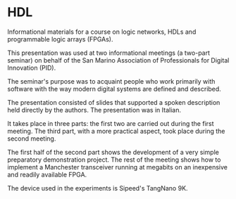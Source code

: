 # HDL
Informational materials for a course on logic networks, HDLs and programmable logic arrays (FPGAs).

This presentation was used at two informational meetings (a two-part seminar) on behalf of the San Marino Association of Professionals for Digital Innovation (PID).

The seminar's purpose was to acquaint people who work primarily with software with the way modern digital systems are defined and described.

The presentation consisted of slides that supported a spoken description held directly by the authors. The presentation was in Italian.

It takes place in three parts: the first two are carried out during the first meeting. The third part, with a more practical aspect, took place during the second meeting.

The first half of the second part shows the development of a very simple preparatory demonstration project. The rest of the meeting shows how to implement a Manchester transceiver running at megabits on an inexpensive and readily available FPGA. 

The device used in the experiments is Sipeed's TangNano 9K.
